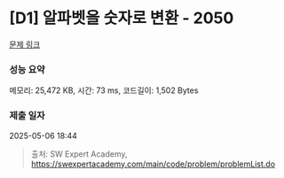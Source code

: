 # [D1] 알파벳을 숫자로 변환 - 2050 

[문제 링크](https://swexpertacademy.com/main/code/problem/problemDetail.do?contestProbId=AV5QLGxKAzQDFAUq) 

### 성능 요약

메모리: 25,472 KB, 시간: 73 ms, 코드길이: 1,502 Bytes

### 제출 일자

2025-05-06 18:44



> 출처: SW Expert Academy, https://swexpertacademy.com/main/code/problem/problemList.do